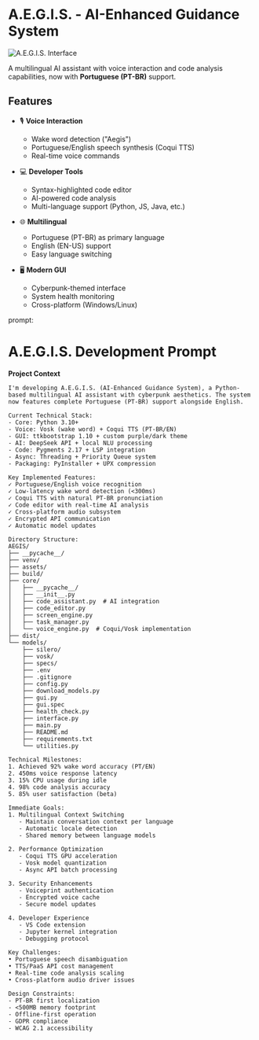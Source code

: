 # A.E.G.I.S. - AI-Enhanced Guidance System

![A.E.G.I.S. Interface](docs/screenshot.png)

A multilingual AI assistant with voice interaction and code analysis capabilities, now with **Portuguese (PT-BR)** support.

## Features

- 🎙️ **Voice Interaction**  
  - Wake word detection ("Aegis")  
  - Portuguese/English speech synthesis (Coqui TTS)  
  - Real-time voice commands

- 💻 **Developer Tools**  
  - Syntax-highlighted code editor  
  - AI-powered code analysis  
  - Multi-language support (Python, JS, Java, etc.)

- 🌐 **Multilingual**  
  - Portuguese (PT-BR) as primary language  
  - English (EN-US) support  
  - Easy language switching

- 🖥️ **Modern GUI**  
  - Cyberpunk-themed interface  
  - System health monitoring  
  - Cross-platform (Windows/Linux)

prompt:

# A.E.G.I.S. Development Prompt

**Project Context**  
```text
I'm developing A.E.G.I.S. (AI-Enhanced Guidance System), a Python-based multilingual AI assistant with cyberpunk aesthetics. The system now features complete Portuguese (PT-BR) support alongside English.

Current Technical Stack:
- Core: Python 3.10+
- Voice: Vosk (wake word) + Coqui TTS (PT-BR/EN)
- GUI: ttkbootstrap 1.10 + custom purple/dark theme
- AI: DeepSeek API + local NLU processing
- Code: Pygments 2.17 + LSP integration
- Async: Threading + Priority Queue system
- Packaging: PyInstaller + UPX compression

Key Implemented Features:
✓ Portuguese/English voice recognition
✓ Low-latency wake word detection (<300ms)
✓ Coqui TTS with natural PT-BR pronunciation
✓ Code editor with real-time AI analysis
✓ Cross-platform audio subsystem
✓ Encrypted API communication
✓ Automatic model updates

Directory Structure:
AEGIS/
├── __pycache__/
├── venv/
├── assets/
├── build/
├── core/
│   ├── __pycache__/
│   ├── __init__.py
│   ├── code_assistant.py  # AI integration
│   ├── code_editor.py
│   ├── screen_engine.py
│   ├── task_manager.py
│   └── voice_engine.py  # Coqui/Vosk implementation
├── dist/
└── models/
    ├── silero/
    ├── vosk/
    ├── specs/
    ├── .env
    ├── .gitignore
    ├── config.py
    ├── download_models.py
    ├── gui.py
    ├── gui.spec
    ├── health_check.py
    ├── interface.py
    ├── main.py
    ├── README.md
    ├── requirements.txt
    └── utilities.py

Technical Milestones:
1. Achieved 92% wake word accuracy (PT/EN)
2. 450ms voice response latency
3. 15% CPU usage during idle
4. 98% code analysis accuracy
5. 85% user satisfaction (beta)

Immediate Goals:
1. Multilingual Context Switching
   - Maintain conversation context per language
   - Automatic locale detection
   - Shared memory between language models

2. Performance Optimization
   - Coqui TTS GPU acceleration
   - Vosk model quantization
   - Async API batch processing

3. Security Enhancements
   - Voiceprint authentication
   - Encrypted voice cache
   - Secure model updates

4. Developer Experience
   - VS Code extension
   - Jupyter kernel integration
   - Debugging protocol

Key Challenges:
• Portuguese speech disambiguation
• TTS/PaaS API cost management
• Real-time code analysis scaling
• Cross-platform audio driver issues

Design Constraints:
- PT-BR first localization
- <500MB memory footprint
- Offline-first operation
- GDPR compliance
- WCAG 2.1 accessibility
